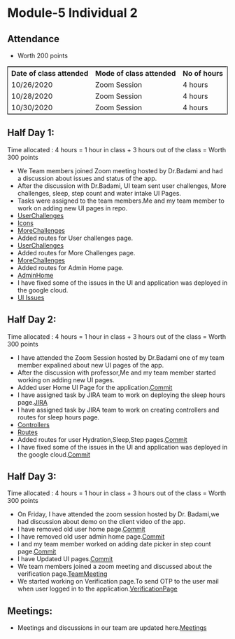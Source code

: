 # Module-5 Individual 2

## Attendance
- Worth 200 points

<table style="width:100%;border: 1px solid black;">
<tr>
<th>Date of class attended</th>	
<th>Mode of class attended</th>
<th>No of hours</th>
</tr>
<tr>
<td>10/26/2020</td>
<td>Zoom Session</td>
<td>4 hours</td>
</tr>
<tr>
<td>10/28/2020</td>
<td>Zoom Session</td>
<td> 4 hours</td>  
</tr>
<tr>
<td>10/30/2020</td>
<td>Zoom Session</td>
<td> 4 hours</td>  
</tr>
</table>

## Half Day 1:

Time allocated : 4 hours = 1 hour in class + 3 hours out of the class = Worth 300 points

- We Team members joined Zoom meeting hosted by Dr.Badami and had a discussion about issues and status of the app.
- After the discussion with Dr.Badami, UI team sent user challenges, More challenges, sleep, step count and water intake UI Pages.
- Tasks were assigned to the team members.Me and my team member to work on adding new UI pages in repo.
- [UserChallenges](https://github.com/harishThadka/happyHealth/commit/376c1e61c286d5ac568edda8cb91b8918d396c48)
- [Icons](https://github.com/harishThadka/happyHealth/commit/ffb1169e8db5f174933d2e034ebe0c2670907855)
- [MoreChallenges](https://github.com/harishThadka/happyHealth/commit/73e693bc64055f48f3007c34ba669e439dd1967c)
- Added routes for User challenges page.
- [UserChallenges](https://github.com/harishThadka/happyHealth/commit/ed4bc35fb4807cd649cc30bd90d8de1921d2d3a3)
- Added routes for More Challenges page.
- [MoreChallenges](https://github.com/harishThadka/happyHealth/commit/5dd7a2eb9f826cb70ed311ae1c837972521c1390)
- Added routes for Admin Home page.
- [AdminHome](https://github.com/harishThadka/happyHealth/commit/bc5bcb7c4a49a67964115035a0b704bc1dea5dfc)
- I have fixed some of the issues in the UI and application was deployed in the google cloud.
- [UI Issues](https://github.com/harishThadka/happyHealth/commit/8b1e6176b44fdc6864591eae9979bfc7528d57b9)

 ## Half Day 2:

Time allocated : 4 hours = 1 hour in class + 3 hours out of the class = Worth 300 points

- I have attended the Zoom Session hosted by Dr.Badami one of my team member expalined about new UI pages of the app.
- After the discussion with professor,Me and my team member started working on adding new UI pages.
- Added user Home UI Page for the application.[Commit](https://github.com/harishThadka/happyHealth/commit/66825e6222b0a4e661141fd898475b1f64fac4bd)
- I have assigned task by JIRA team to work on deploying the sleep hours page.[JIRA](http://cs04.nwmissouri.edu/browse/FIT-347)
- I have assigned task by JIRA team to work on creating controllers and routes for sleep hours page.
- [Controllers](http://cs04.nwmissouri.edu/browse/FIT-345)
- [Routes](http://cs04.nwmissouri.edu/browse/FIT-346)
- Added routes for user Hydration,Sleep,Step pages.[Commit](https://github.com/harishThadka/happyHealth/commit/1745083263e27d7c780caba4ede6cef8a626d481)
- I have fixed some of the issues in the UI and application was deployed in the google cloud.[Commit](https://github.com/harishThadka/happyHealth/commit/7b8757119f30b6f8d08c3156f79d34129a5ece98)

## Half Day 3:

Time allocated : 4 hours = 1 hour in class + 3 hours out of the class = Worth 300 points

- On Friday, I have attended the zoom session hosted by Dr. Badami,we had discussion about demo on the client video of the app.
- I have removed old user home page.[Commit](https://github.com/harishThadka/happyHealth/commit/e0008c9194dabc39c6756198bb096de3409f920b)
- I have removed old user admin home page.[Commit](https://github.com/harishThadka/happyHealth/commit/e0008c9194dabc39c6756198bb096de3409f920b)
- I and my team member worked on adding date picker in step count page.[Commit](https://github.com/harishThadka/happyHealth/commit/f78897bb26e1d3901be614e9c786d7a84d2267aa)
- I have Updated UI pages.[Commit](https://github.com/harishThadka/happyHealth/commit/0abe771cbe0ec8c1dd730fca8ecd90eed9078db1)
- We team members joined a zoom  meeting and discussed about the verification page.[TeamMeeting](https://github.com/annie0sc/gdp-happy-health/blob/master/design-architecture/Meetings/Team%20meeting%20October27.PNG)
- We started working on Verification page.To send OTP to the user mail when user logged in to the application.[VerificationPage](https://github.com/harishThadka/happyHealth/commit/59127c56863260b80790cc554b9dc40ffdc88590)

## Meetings:
- Meetings and discussions in our team are updated here.[Meetings](https://github.com/annie0sc/gdp_health_app/blob/master/design-architecture/meeting.md)


